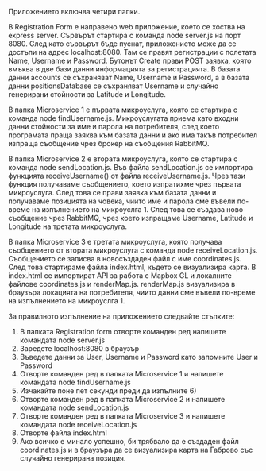 Приложението включва четири папки. 

В Registration Form е направено web приложение, което се хоства на express server. Сървърът стартира с команда node server.js на порт 8080. След като сървърът бъде пуснат, приложението може да се достъпи на адрес localhost:8080. Там се правят регистрации с полетата Name, Username и Password. Бутонът Create прави POST заявка, която вмъква в две бази данни информацията за регистрацията. В базата данни accounts се съхраняват Name, Username и Password, а в базата данни positionsDatabase се съхраняват Username и случайно генерирани стойности за Latitude и Longitude.

В папка Microservice 1 e първата микроуслуга, която се стартира с команда node findUsername.js. Микроуслугата приема като входни данни стойности за име и парола на потребителя, след което програмата праща заяква към базата данни и ако има такъв потребител изпраща съобщение чрез брокер на съобщения RabbitMQ.

В папка Microservice 2 е втората микроуслуга, която се стартира с команда node sendLocation.js. Във файла sendLocation.js се импортира функцията receiveUsername() от файла receiveUsername.js. Чрез тази функция получаваме съобщението, което изпратихме чрез първата микроуслуга. След това се прави заявка към базата данни и получаваме позицията на човека, чиито име и парола сме въвели по-време на изпълнението на микроуслга 1. След това се създава ново съобщение чрез RabbitMQ, чрез което изпращаме Username, Latitude и Longitude на третата микроуслуга.

В папка Microservice 3 е третата микроуслуга, която получава съобщението от втората микроуслуга с команда node receiveLocation.js. Съобщението се записва в новосъздаден файл с име coordinates.js. След това стартираме файла index.html, където се визуализира карта. В index.html се импортират API за работа с Мapbox GL и локалните файлове coordinates.js и renderMap.js. renderMap.js визуализира в браузъра локацията на потребителя, чиито данни сме въвели по-време на изпълнението на микроуслга 1.

За правилното изпълнение на приложението следвайте стъпките:
1) В папката Registration form отворте команден ред напишете командата node server.js
2) Заредете localhost:8080 в браузър
3) Въведете данни за User, Username и Password като запомните User и Password
4) Oтворте команден ред в папката Microservice 1 и напишете командата node findUsername.js
5) Изчакайте поне пет секунди преди да изпълните 6)
6) Oтворте команден ред в папката Microservice 2 и напишете командата node sendLocation.js
7) Oтворте команден ред в папката Microservice 3 и напишете командата node receiveLocation.js
8) Отворте файла index.html
9) Ако всичко е минало успешно, би трябвало да е създаден файл coordinates.js и в браузъра да се визуализира карта на Габрово със случайно генерирана позиция.
